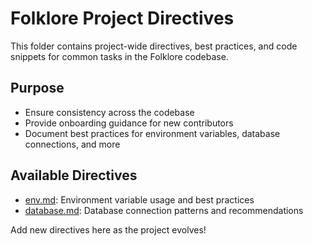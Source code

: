 # Folklore Project Directives

This folder contains project-wide directives, best practices, and code snippets for common tasks in the Folklore codebase.

## Purpose
- Ensure consistency across the codebase
- Provide onboarding guidance for new contributors
- Document best practices for environment variables, database connections, and more

## Available Directives
- [env.md](./env.md): Environment variable usage and best practices
- [database.md](./database.md): Database connection patterns and recommendations

Add new directives here as the project evolves! 